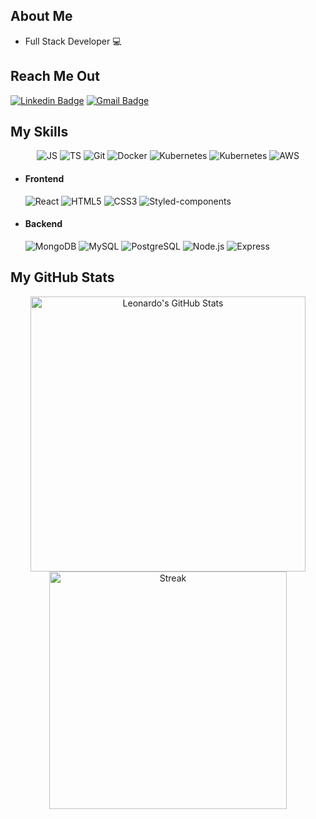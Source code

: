## About Me

- Full Stack Developer :computer:

## Reach Me Out

[![Linkedin Badge](https://img.shields.io/badge/-LinkedIn-blue?style=flat-square&logo=Linkedin&logoColor=white&link=https://www.linkedin.com/in/leonardorfonseca/)](https://www.linkedin.com/in/leonardorfonseca/)
[![Gmail Badge](https://img.shields.io/badge/-leonardorodriguesfonseca@gmail.com-EA4635?style=flat-square&logo=Gmail&logoColor=white&link=mailto:leonardorodriguesfonseca@gmail.com)](mailto:leonardorodriguesfonseca@gmail.com)

## My Skills

<p align="center">
  <img src="https://img.shields.io/badge/-JavaScript-090909?style=flat-square&logo=JavaScript&logoColor=F7DF1E" alt="JS" />
  <img src="https://img.shields.io/badge/-TypeScript-090909?style=flat-square&logo=TypeScript&logoColor=3178C6" alt="TS" />

  <img src="https://img.shields.io/badge/-Git-090909?style=flat-square&logo=Git&logoColor=F05032" alt="Git" />
  <img src="https://img.shields.io/badge/-Docker-090909?style=flat-square&logo=Docker&logoColor=2496ED" alt="Docker" />
  <img src="https://img.shields.io/badge/-Kubernetes-090909?style=flat-square&logo=Kubernetes&logoColor=2496ED" alt="Kubernetes" />
  <img src="https://img.shields.io/badge/-Apache%20Kafka-090909?style=flat-square&logo=Apache%20Kafka&logoColor=2496ED" alt="Kubernetes" />
  <img src="https://img.shields.io/badge/-AWS-090909?style=flat-square&logo=Amazon%20Aws" alt="AWS" />
</p>

- #### Frontend

  <p align="left">
    <img src="https://img.shields.io/badge/-React-090909?style=flat-square&logo=React&logoColor=61DAFB" alt="React" />
    <img src="https://img.shields.io/badge/-HTML5-090909?style=flat-square&logo=HTML5&logoColor=E34F26" alt="HTML5" />
    <img src="https://img.shields.io/badge/-CSS3-090909?style=flat-square&logo=CSS3&logoColor=1572B6" alt="CSS3" />
    <img src="https://img.shields.io/badge/-Styled Components-090909?style=flat-square&logo=styled-components" alt="Styled-components" />
  </p>

- #### Backend
  <p align="left">
    <img src="https://img.shields.io/badge/-MongoDB-090909?style=flat-square&logo=MongoDB&logoColor=47A248" alt="MongoDB" />
    <img src="https://img.shields.io/badge/-MySQL-090909?style=flat-square&logo=MySQL&logoColor=4479A1" alt="MySQL" />
    <img src="https://img.shields.io/badge/-PostgreSQL-090909?style=flat-square&logo=PostgreSQL&logoColor=336791" alt="PostgreSQL" />
    <img src="https://img.shields.io/badge/-Node.js-090909?style=flat-square&logo=Node.js&logoColor=339933" alt="Node.js" />
    <img src="https://img.shields.io/badge/-Express-090909?style=flat-square&logo=Express&logoColor=2496ED" alt="Express" />
  </p>

## My GitHub Stats

<p align="center">
  <img align="center" src="https://github-readme-stats.vercel.app/api?username=fonseca-leonardo&hide=stars&show_icons=true&theme=dracula&count_private=true&include_all_commits=true&border_color=663399&disable_animations=false&custom_title=Leonardo's GitHub Stats" alt="Leonardo's GitHub Stats" title="Leonardo's GitHub Stats" width="440px"  /></br>
  <img align="center" src="https://github-readme-streak-stats.herokuapp.com/?user=fonseca-leonardo&theme=dracula&border=663399" alt="Streak" title="Streak" width="380px" />
</p>

<!--
**fonseca-leonardo/fonseca-leonardo** is a ✨ _special_ ✨ repository because its `README.md` (this file) appears on your GitHub profile.

Here are some ideas to get you started:

- 🔭 I’m currently working on ...
- 🌱 I’m currently learning ...
- 👯 I’m looking to collaborate on ...
- 🤔 I’m looking for help with ...
- 💬 Ask me about ...
- 📫 How to reach me: ...
- 😄 Pronouns: ...
- ⚡ Fun fact: ...
-->
